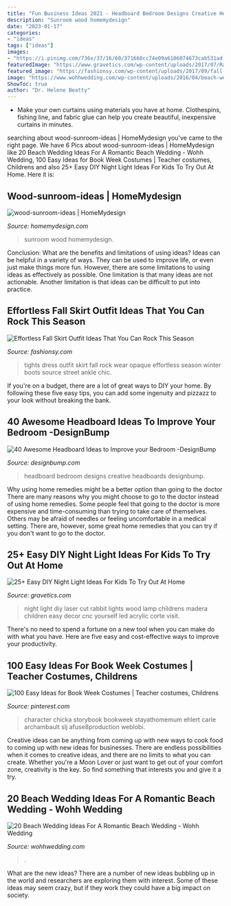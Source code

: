 ```yaml
---
title: "Fun Business Ideas 2021 - Headboard Bedroom Designs Creative Headboards Designbump"
description: "Sunroom wood homemydesign"
date: "2023-01-17"
categories:
- "ideas"
tags: ["ideas"]
images:
- "https://i.pinimg.com/736x/37/16/60/371660cc74e09a6106074673cab531ad.jpg"
featuredImage: "https://www.gravetics.com/wp-content/uploads/2017/07/Rabbit-Bouwlampie.jpg"
featured_image: "https://fashionsy.com/wp-content/uploads/2017/09/fall-outfit-8.jpg"
image: "https://www.wohhwedding.com/wp-content/uploads/2016/04/beach-wedding-reception-ideas.jpg"
ShowToc: true
author: "Dr. Helene Beatty"
---
```



- Make your own curtains using materials you have at home. Clothespins, fishing line, and fabric glue can help you create beautiful, inexpensive curtains in minutes.

	

		
searching about wood-sunroom-ideas | HomeMydesign you've came to the right page. We have 6 Pics about wood-sunroom-ideas | HomeMydesign like 20 Beach Wedding Ideas For A Romantic Beach Wedding - Wohh Wedding, 100 Easy Ideas for Book Week Costumes | Teacher costumes, Childrens and also 25+ Easy DIY Night Light Ideas For Kids To Try Out At Home. Here it is:
		
    
## Wood-sunroom-ideas | HomeMydesign

<img loading=lazy src="https://homemydesign.com/wp-content/uploads/2013/03/wood-sunroom-ideas.jpg" onerror="this.onerror=null;this.src='https://tse3.mm.bing.net/th?id=OIP.A8GJTR-h_OLjz2TVUC6ipwHaFj&amp;pid=15.1';" alt="wood-sunroom-ideas | HomeMydesign">

_Source: homemydesign.com_

>sunroom wood homemydesign. 

	

Conclusion: What are the benefits and limitations of using ideas?
Ideas can be helpful in a variety of ways. They can be used to improve life, or even just make things more fun. However, there are some limitations to using ideas as effectively as possible. One limitation is that many ideas are not actionable. Another limitation is that ideas can be difficult to put into practice.

    
## Effortless Fall Skirt Outfit Ideas That You Can Rock This Season

<img loading=lazy src="https://fashionsy.com/wp-content/uploads/2017/09/fall-outfit-8.jpg" onerror="this.onerror=null;this.src='https://tse2.mm.bing.net/th?id=OIP.yzUodEA6iHXYKRrYL8wp5QHaLH&amp;pid=15.1';" alt="Effortless Fall Skirt Outfit Ideas That You Can Rock This Season">

_Source: fashionsy.com_

>tights dress outfit skirt fall rock wear opaque effortless season winter boots source street ankle chic. 

	

If you're on a budget, there are a lot of great ways to DIY your home. By following these five easy tips, you can add some ingenuity and pizzazz to your look without breaking the bank.

    
## 40 Awesome Headboard Ideas To Improve Your Bedroom -DesignBump

<img loading=lazy src="https://cdn.designbump.com/wp-content/uploads/2014/08/creative-headboards-11.jpg" onerror="this.onerror=null;this.src='https://tse1.mm.bing.net/th?id=OIP.uAyf8GtodP4W1iVtdNSPHwHaJs&amp;pid=15.1';" alt="40 Awesome Headboard Ideas to Improve your Bedroom -DesignBump">

_Source: designbump.com_

>headboard bedroom designs creative headboards designbump. 

	

Why using home remedies might be a better option than going to the doctor
There are many reasons why you might choose to go to the doctor instead of using home remedies. Some people feel that going to the doctor is more expensive and time-consuming than trying to take care of themselves. Others may be afraid of needles or feeling uncomfortable in a medical setting. There are, however, some great home remedies that you can try if you don't want to go to the doctor.

    
## 25+ Easy DIY Night Light Ideas For Kids To Try Out At Home

<img loading=lazy src="https://www.gravetics.com/wp-content/uploads/2017/07/Rabbit-Bouwlampie.jpg" onerror="this.onerror=null;this.src='https://tse3.mm.bing.net/th?id=OIP.RJ06cxm3DDV4uXSfnUZ5igHaJ4&amp;pid=15.1';" alt="25+ Easy DIY Night Light Ideas For Kids To Try Out At Home">

_Source: gravetics.com_

>night light diy laser cut rabbit lights wood lamp childrens madera children easy decor cnc yourself led acrylic corte visit. 

	

There's no need to spend a fortune on a new tool when you can make do with what you have. Here are five easy and cost-effective ways to improve your productivity.

    
## 100 Easy Ideas For Book Week Costumes | Teacher Costumes, Childrens

<img loading=lazy src="https://i.pinimg.com/736x/37/16/60/371660cc74e09a6106074673cab531ad.jpg" onerror="this.onerror=null;this.src='https://tse2.mm.bing.net/th?id=OIP.oL9a6fNiXlQXGYnJ__GUMAHaNK&amp;pid=15.1';" alt="100 Easy Ideas for Book Week Costumes | Teacher costumes, Childrens">

_Source: pinterest.com_

>character chicka storybook bookweek stayathomemum ehlert carle archambault slj afuse8production weblobi. 

	

Creative ideas can be anything from coming up with new ways to cook food to coming up with new ideas for businesses. There are endless possibilities when it comes to creative ideas, and there are no limits to what you can create. Whether you're a Moon Lover or just want to get out of your comfort zone, creativity is the key. So find something that interests you and give it a try.

    
## 20 Beach Wedding Ideas For A Romantic Beach Wedding - Wohh Wedding

<img loading=lazy src="https://www.wohhwedding.com/wp-content/uploads/2016/04/beach-wedding-reception-ideas.jpg" onerror="this.onerror=null;this.src='https://tse2.mm.bing.net/th?id=OIP.d23jxc6pE5xt-h8KvkBb-AHaK8&amp;pid=15.1';" alt="20 Beach Wedding Ideas For A Romantic Beach Wedding - Wohh Wedding">

_Source: wohhwedding.com_

>. 

	

What are the new ideas?
There are a number of new ideas bubbling up in the world and researchers are exploring them with interest. Some of these ideas may seem crazy, but if they work they could have a big impact on society.

